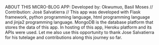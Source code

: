 ABOUT THIS MICRO-BLOG APP:
Developed by: Okwumuo, Basil Moses //
Contribution: Josè Salvatierra //
This app was developed with Flask framework, python programming language, html programming language and jinja2 programming language.
MongoDB is the database platform that stores the data of this app.
In hosting of this app, Heroku platform and its APIs were used.
Let me also use this opportunity to thank Jose Salvatierra for his tutelage and contributions along this journey so far.